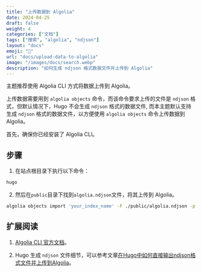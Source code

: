 ```yaml
---
title: "上传数据到 Algolia"
date: 2024-04-25
draft: false
weight: 4
categories: ["文档"]
tags: ["搜索", "algolia", "ndjson"]
layout: "docs"
emoji: "🐶"
url: "docs/upload-data-to-algolia"
image: "/images/docs/search.webp"
description: "如何生成 ndjson 格式数据文件并上传到 Algolia"
---
```


主题推荐使用 Algolia CLI 方式将数据上传到 Algolia。

上传数据需要用到 `algolia objects` 命令，而该命令要求上传的文件是 `ndjson` 格式，但默认情况下，Hugo 不会生成 `ndjson` 格式的数据文件, 而本主题默认支持生成 `ndjson` 格式的数据文件，以方便使用 `algolia objects` 命令上传数据到 Algolia。

首先，确保你已经安装了 Algolia CLI。

## 步骤

1. 在站点根目录下执行以下命令：

```bash
hugo
```

2. 然后在`public`目录下找到`algolia.ndjson`文件，将其上传到 Algolia。

```bash
algolia objects import 'your_index_name' -F ./public/algolia.ndjson -p 'your_prifile_name'
```

## 扩展阅读

1. [Algolia CLI 官方文档](https://www.algolia.com/doc/tools/cli/get-started/overview/)。

2. Hugo 生成 `ndjson` 文件细节，可以参考文章[在Hugo中如何直接输出ndjson格式文件并上传到Algolia](https://supcat.cn/posts/2023/12/24/output-ndjson-file-in-hugo-and-upload-to-algolia/)。
